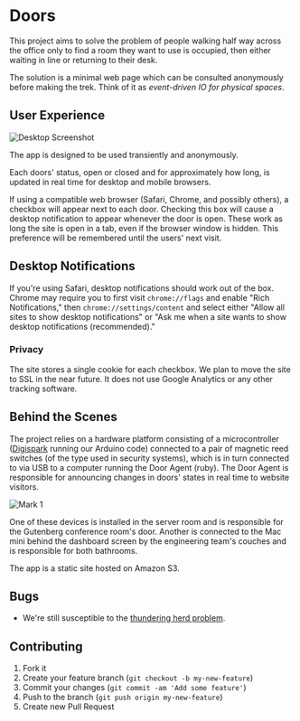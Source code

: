 # Doors

This project aims to solve the problem of people walking half way across the office only to find a room they want to use is occupied, then either waiting in line or returning to their desk.

The solution is a minimal web page which can be consulted anonymously before making the trek. Think of it as *event-driven IO for physical spaces*.

## User Experience

![Desktop Screenshot](https://raw.github.com/jelder/doors/master/screenshots/desktop_screenshot.png "Desktop Screenshot")

The app is designed to be used transiently and anonymously.

Each doors' status, open or closed and for approximately how long, is updated in real time for desktop and mobile browsers.

If using a compatible web browser (Safari, Chrome, and possibly others), a checkbox will appear next to each door. Checking this box will cause a desktop notification to appear whenever the door is open. These work as long the site is open in a tab, even if the browser window is hidden. This preference will be remembered until the users' next visit.

## Desktop Notifications

If you're using Safari, desktop notifications should work out of the box. Chrome may require you to first visit `chrome://flags` and enable "Rich Notifications," then `chrome://settings/content` and select either "Allow all sites to show desktop notifications" or "Ask me when a site wants to show desktop notifications (recommended)."

### Privacy

The site stores a single cookie for each checkbox. We plan to move the site to SSL in the near future. It does not use Google Analytics or any other tracking software.

## Behind the Scenes

The project relies on a hardware platform consisting of a microcontroller ([Digispark](http://digistump.com/products/1) running our Arduino code) connected to a pair of magnetic reed switches (of the type used in security systems), which is in turn connected to via USB to a computer running the Door Agent (ruby). The Door Agent is responsible for announcing changes in doors' states in real time to website visitors.

![Mark 1](https://raw.github.com/jelder/doors/master/screenshots/hardware.jpg "Mark 1")

One of these devices is installed in the server room and is responsible for the Gutenberg conference room's door. Another is connected to the Mac mini behind the dashboard screen by the engineering team's couches and is responsible for both bathrooms.

The app is a static site hosted on Amazon S3.

## Bugs

* We're still susceptible to the [thundering herd problem](http://en.wikipedia.org/wiki/Thundering_herd_problem).

## Contributing

1. Fork it
2. Create your feature branch (`git checkout -b my-new-feature`)
3. Commit your changes (`git commit -am 'Add some feature'`)
4. Push to the branch (`git push origin my-new-feature`)
5. Create new Pull Request
